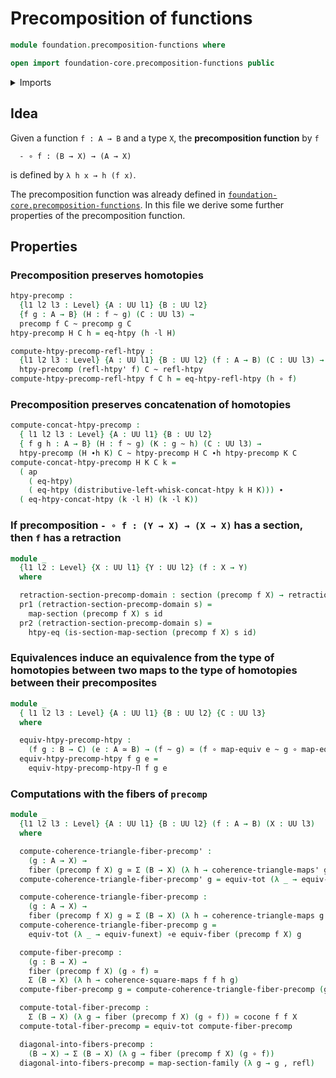 # Precomposition of functions

```agda
module foundation.precomposition-functions where

open import foundation-core.precomposition-functions public
```

<details><summary>Imports</summary>

```agda
open import foundation.action-on-identifications-functions
open import foundation.dependent-pair-types
open import foundation.precomposition-dependent-functions
open import foundation.sections
open import foundation.universe-levels

open import foundation-core.commuting-squares-of-maps
open import foundation-core.commuting-triangles-of-maps
open import foundation-core.equivalences
open import foundation-core.fibers-of-maps
open import foundation-core.function-extensionality
open import foundation-core.function-types
open import foundation-core.functoriality-dependent-pair-types
open import foundation-core.homotopies
open import foundation-core.identity-types
open import foundation-core.retractions
open import foundation-core.whiskering-homotopies

open import synthetic-homotopy-theory.cocones-under-spans
```

</details>

## Idea

Given a function `f : A → B` and a type `X`, the **precomposition function** by
`f`

```text
  - ∘ f : (B → X) → (A → X)
```

is defined by `λ h x → h (f x)`.

The precomposition function was already defined in
[`foundation-core.precomposition-functions`](foundation-core.precomposition-functions.md).
In this file we derive some further properties of the precomposition function.

## Properties

### Precomposition preserves homotopies

```agda
htpy-precomp :
  {l1 l2 l3 : Level} {A : UU l1} {B : UU l2}
  {f g : A → B} (H : f ~ g) (C : UU l3) →
  precomp f C ~ precomp g C
htpy-precomp H C h = eq-htpy (h ·l H)

compute-htpy-precomp-refl-htpy :
  {l1 l2 l3 : Level} {A : UU l1} {B : UU l2} (f : A → B) (C : UU l3) →
  htpy-precomp (refl-htpy' f) C ~ refl-htpy
compute-htpy-precomp-refl-htpy f C h = eq-htpy-refl-htpy (h ∘ f)
```

### Precomposition preserves concatenation of homotopies

```agda
compute-concat-htpy-precomp :
  { l1 l2 l3 : Level} {A : UU l1} {B : UU l2}
  { f g h : A → B} (H : f ~ g) (K : g ~ h) (C : UU l3) →
  htpy-precomp (H ∙h K) C ~ htpy-precomp H C ∙h htpy-precomp K C
compute-concat-htpy-precomp H K C k =
  ( ap
    ( eq-htpy)
    ( eq-htpy (distributive-left-whisk-concat-htpy k H K))) ∙
  ( eq-htpy-concat-htpy (k ·l H) (k ·l K))
```

### If precomposition `- ∘ f : (Y → X) → (X → X)` has a section, then `f` has a retraction

```agda
module _
  {l1 l2 : Level} {X : UU l1} {Y : UU l2} (f : X → Y)
  where

  retraction-section-precomp-domain : section (precomp f X) → retraction f
  pr1 (retraction-section-precomp-domain s) =
    map-section (precomp f X) s id
  pr2 (retraction-section-precomp-domain s) =
    htpy-eq (is-section-map-section (precomp f X) s id)
```

### Equivalences induce an equivalence from the type of homotopies between two maps to the type of homotopies between their precomposites

```agda
module _
  { l1 l2 l3 : Level} {A : UU l1} {B : UU l2} {C : UU l3}
  where

  equiv-htpy-precomp-htpy :
    (f g : B → C) (e : A ≃ B) → (f ~ g) ≃ (f ∘ map-equiv e ~ g ∘ map-equiv e)
  equiv-htpy-precomp-htpy f g e =
    equiv-htpy-precomp-htpy-Π f g e
```

### Computations with the fibers of `precomp`

```agda
module _
  {l1 l2 l3 : Level} {A : UU l1} {B : UU l2} (f : A → B) (X : UU l3)
  where

  compute-coherence-triangle-fiber-precomp' :
    (g : A → X) →
    fiber (precomp f X) g ≃ Σ (B → X) (λ h → coherence-triangle-maps' g h f)
  compute-coherence-triangle-fiber-precomp' g = equiv-tot (λ _ → equiv-funext)

  compute-coherence-triangle-fiber-precomp :
    (g : A → X) →
    fiber (precomp f X) g ≃ Σ (B → X) (λ h → coherence-triangle-maps g h f)
  compute-coherence-triangle-fiber-precomp g =
    equiv-tot (λ _ → equiv-funext) ∘e equiv-fiber (precomp f X) g

  compute-fiber-precomp :
    (g : B → X) →
    fiber (precomp f X) (g ∘ f) ≃
    Σ (B → X) (λ h → coherence-square-maps f f h g)
  compute-fiber-precomp g = compute-coherence-triangle-fiber-precomp (g ∘ f)

  compute-total-fiber-precomp :
    Σ (B → X) (λ g → fiber (precomp f X) (g ∘ f)) ≃ cocone f f X
  compute-total-fiber-precomp = equiv-tot compute-fiber-precomp

  diagonal-into-fibers-precomp :
    (B → X) → Σ (B → X) (λ g → fiber (precomp f X) (g ∘ f))
  diagonal-into-fibers-precomp = map-section-family (λ g → g , refl)
```
